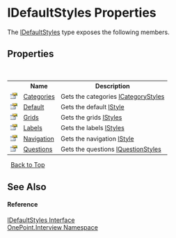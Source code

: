 # IDefaultStyles Properties
 

The <a href="T_OnePoint_Interview_IDefaultStyles">IDefaultStyles</a> type exposes the following members.


## Properties
&nbsp;<table><tr><th></th><th>Name</th><th>Description</th></tr><tr><td>![Public property](media/pubproperty.gif "Public property")</td><td><a href="P_OnePoint_Interview_IDefaultStyles_Categories">Categories</a></td><td>
Gets the categories <a href="T_OnePoint_Interview_ICategoryStyles">ICategoryStyles</a></td></tr><tr><td>![Public property](media/pubproperty.gif "Public property")</td><td><a href="P_OnePoint_Interview_IDefaultStyles_Default">Default</a></td><td>
Gets the default <a href="T_OnePoint_Interview_IStyle">IStyle</a></td></tr><tr><td>![Public property](media/pubproperty.gif "Public property")</td><td><a href="P_OnePoint_Interview_IDefaultStyles_Grids">Grids</a></td><td>
Gets the grids <a href="T_OnePoint_Interview_IStyles">IStyles</a></td></tr><tr><td>![Public property](media/pubproperty.gif "Public property")</td><td><a href="P_OnePoint_Interview_IDefaultStyles_Labels">Labels</a></td><td>
Gets the labels <a href="T_OnePoint_Interview_IStyles">IStyles</a></td></tr><tr><td>![Public property](media/pubproperty.gif "Public property")</td><td><a href="P_OnePoint_Interview_IDefaultStyles_Navigation">Navigation</a></td><td>
Gets the navigation <a href="T_OnePoint_Interview_IStyle">IStyle</a></td></tr><tr><td>![Public property](media/pubproperty.gif "Public property")</td><td><a href="P_OnePoint_Interview_IDefaultStyles_Questions">Questions</a></td><td>
Gets the questions <a href="T_OnePoint_Interview_IQuestionStyles">IQuestionStyles</a></td></tr></table>&nbsp;
<a href="#idefaultstyles-properties">Back to Top</a>

## See Also


#### Reference
<a href="T_OnePoint_Interview_IDefaultStyles">IDefaultStyles Interface</a><br /><a href="N_OnePoint_Interview">OnePoint.Interview Namespace</a><br />